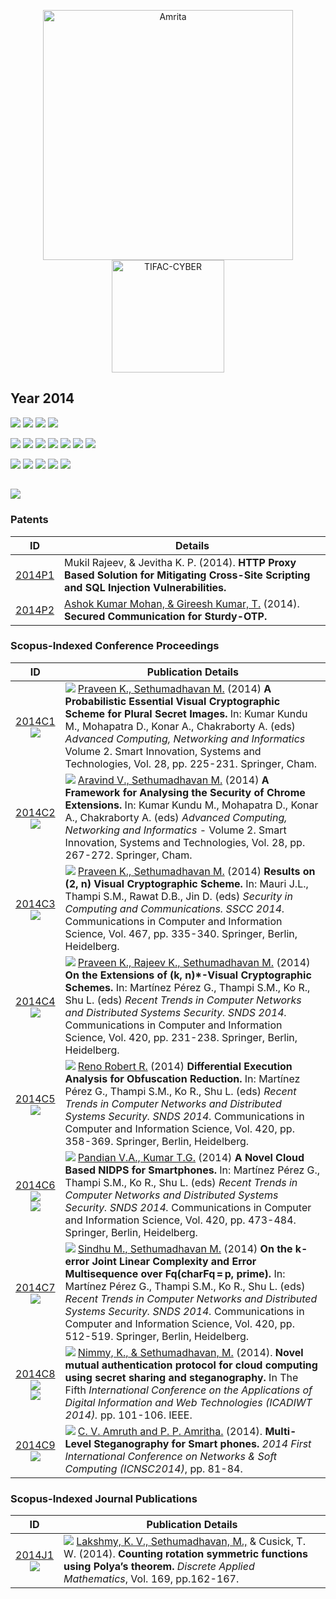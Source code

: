 <p align="center">
    <img src="https://amrita-tifac-cyber-blockchain.github.io/Amrita-TIFAC-Cyber-Blockchain/AVV_PNG.png" alt ="Amrita" width="400" />
    <img src="https://amrita-tifac-cyber-blockchain.github.io/Amrita-TIFAC-Cyber-Blockchain/TIFAC-CORE_in_Cyber_Security.png" alt ="TIFAC-CYBER" width="180" />
</p>

## Year 2014
![](https://img.shields.io/badge/Year-2014-brightgreen)  ![](https://img.shields.io/badge/Patent-2-brightgreen) ![](https://img.shields.io/badge/Scopus_Conference-9-brightgreen) ![](https://img.shields.io/badge/Scopus_Journal-1-brightgreen) 

![](https://img.shields.io/badge/M_Sethumadhavan-7-blue) ![](https://img.shields.io/badge/Gireesh_Kumar_T-2-blue) ![](https://img.shields.io/badge/C_Srinivasan-0-blue) ![](https://img.shields.io/badge/M_Sindhu-1-blue)  ![](https://img.shields.io/badge/Lakshmy_K_V-1-blue) ![](https://img.shields.io/badge/Amritha_P_P-1-blue) ![](https://img.shields.io/badge/Praveen_K-3-blue)

![](https://img.shields.io/badge/Advanced_Computing,_Networking_and_Informatics-2-yellow) ![](https://img.shields.io/badge/SSCC-1-yellow) ![](https://img.shields.io/badge/SNDS-4-yellow) ![](https://img.shields.io/badge/ICADIWT-1-yellow)  ![](https://img.shields.io/badge/ICNSC-1-yellow)

![](https://img.shields.io/badge/Discrete_Applied_Mathematics-1-yellowgreen)
----

### Patents

| ID | Details |
| :---: | ---------------------------- |
| [2014P1]() |	Mukil Rajeev, & Jevitha K. P. (2014). **HTTP Proxy Based Solution for Mitigating Cross-Site Scripting and SQL Injection Vulnerabilities.** |
| [2014P2]() |	[Ashok Kumar Mohan,  & Gireesh Kumar, T.]() (2014). **Secured Communication for Sturdy-OTP.** |

### Scopus-Indexed Conference Proceedings

| ID | Publication Details |
| :---:| ---------------------------- |
| [2014C1](https://doi.org/10.1007/978-3-319-07350-7_25) <br/> ![](https://img.shields.io/badge/-Visual_Crypto-darkblue) | ![](https://img.shields.io/badge/-Faculty-blue)	[Praveen K., Sethumadhavan M.]() (2014) **A Probabilistic Essential Visual Cryptographic Scheme for Plural Secret Images.** In: Kumar Kundu M., Mohapatra D., Konar A., Chakraborty A. (eds) _Advanced Computing, Networking and Informatics_ Volume 2. Smart Innovation, Systems and Technologies, Vol. 28, pp. 225-231. Springer, Cham. |
| [2014C2](https://doi.org/10.1007/978-3-319-07350-7_30) <br/> ![](https://img.shields.io/badge/-VA-darkblue) | ![](https://img.shields.io/badge/-M.Tech-blue)	[Aravind V., Sethumadhavan M.]() (2014) **A Framework for Analysing the Security of Chrome Extensions.** In: Kumar Kundu M., Mohapatra D., Konar A., Chakraborty A. (eds) _Advanced Computing, Networking and Informatics_ - Volume 2. Smart Innovation, Systems and Technologies, Vol. 28, pp. 267-272. Springer, Cham. | 
| [2014C3]() <br/> ![](https://img.shields.io/badge/-Visual_Crypto-darkblue)  | ![](https://img.shields.io/badge/-Faculty-blue) [Praveen K., Sethumadhavan M.]() (2014) **Results on (2, n) Visual Cryptographic Scheme.** In: Mauri J.L., Thampi S.M., Rawat D.B., Jin D. (eds) _Security in Computing and Communications. SSCC 2014._ Communications in Computer and Information Science, Vol. 467, pp. 335-340. Springer, Berlin, Heidelberg. |
| [2014C4](https://doi.org/10.1007/978-3-642-54525-2_21) <br/> ![](https://img.shields.io/badge/-Visual_Crypto-darkblue) | ![](https://img.shields.io/badge/-Faculty-blue) [Praveen K., Rajeev K., Sethumadhavan M.]() (2014) **On the Extensions of (k, n)\*-Visual Cryptographic Schemes.** In: Martínez Pérez G., Thampi S.M., Ko R., Shu L. (eds) _Recent Trends in Computer Networks and Distributed Systems Security. SNDS 2014._ Communications in Computer and Information Science, Vol. 420, pp. 231-238. Springer, Berlin, Heidelberg. |
| [2014C5](https://doi.org/10.1007/978-3-642-54525-2_32) <br/> ![](https://img.shields.io/badge/-Obfuscation-darkblue) | ![](https://img.shields.io/badge/-M.Tech-blue)		[Reno Robert R.]() (2014) **Differential Execution Analysis for Obfuscation Reduction.** In: Martínez Pérez G., Thampi S.M., Ko R., Shu L. (eds) _Recent Trends in Computer Networks and Distributed Systems Security. SNDS 2014._ Communications in Computer and Information Science, Vol. 420, pp. 358-369. Springer, Berlin, Heidelberg. | 
| [2014C6](https://doi.org/10.1007/978-3-642-54525-2_42) <br/> ![](https://img.shields.io/badge/-ML-darkblue) <br/> ![](https://img.shields.io/badge/-IDS-darkblue) | ![](https://img.shields.io/badge/-M.Tech-blue) [Pandian V.A., Kumar T.G.]() (2014) **A Novel Cloud Based NIDPS for Smartphones.** In: Martínez Pérez G., Thampi S.M., Ko R., Shu L. (eds) _Recent Trends in Computer Networks and Distributed Systems Security. SNDS 2014._ Communications in Computer and Information Science, Vol. 420, pp. 473-484. Springer, Berlin, Heidelberg. |
| [2014C7](https://doi.org/10.1007/978-3-642-54525-2_45) <br/> ![](https://img.shields.io/badge/-Stream_Ciphers-darkblue) | ![](https://img.shields.io/badge/-Faculty-blue)	[Sindhu M., Sethumadhavan M.]() (2014) **On the k-error Joint Linear Complexity and Error Multisequence over Fq(charFq = p, prime).** In: Martínez Pérez G., Thampi S.M., Ko R., Shu L. (eds) _Recent Trends in Computer Networks and Distributed Systems Security. SNDS 2014._ Communications in Computer and Information Science, Vol. 420, pp. 512-519. Springer, Berlin, Heidelberg. |
| [2014C8](https://doi.org/10.1109/ICADIWT.2014.6814685) <br/> ![](https://img.shields.io/badge/-Stegano-darkblue) <br/> ![](https://img.shields.io/badge/-Secret_Sharing-darkblue)| ![](https://img.shields.io/badge/-M.Tech-blue) [Nimmy, K., & Sethumadhavan, M.]() (2014). **Novel mutual authentication protocol for cloud computing using secret sharing and steganography.** In The Fifth _International Conference on the Applications of Digital Information and Web Technologies (ICADIWT 2014)._ pp. 101-106. IEEE. |
| [2014C9](https://doi.org/10.1109/CNSC.2014.6906648) <br/> ![](https://img.shields.io/badge/-Stegano-darkblue) | ![](https://img.shields.io/badge/-M.Tech-blue) [C. V. Amruth and P. P. Amritha.]() (2014). **Multi-Level Steganography for Smart phones.** _2014 First International Conference on Networks & Soft Computing (ICNSC2014)_, pp. 81-84. |

### Scopus-Indexed Journal Publications

| ID | Publication Details |
| :---: | ---------------------------- |
| [2014J1](https://doi.org/10.1016/j.dam.2013.12.016) <br/> ![](https://img.shields.io/badge/-Boolean_Functions-darkblue) | ![](https://img.shields.io/badge/-Faculty-blue) [Lakshmy, K. V., Sethumadhavan, M.,]() & Cusick,  T. W. (2014). **Counting rotation symmetric functions using Polya’s theorem.** _Discrete Applied Mathematics_, Vol. 169, pp.162-167. |
